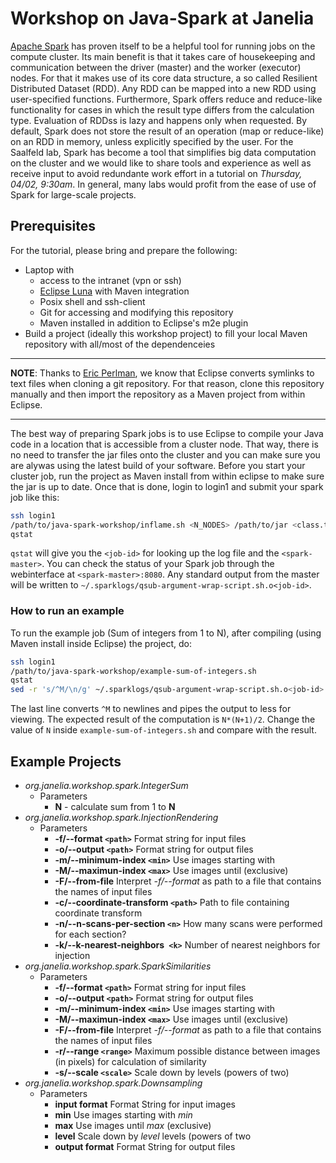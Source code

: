 # Workshop on Java-Spark at Janelia

[Apache Spark](https://spark.apache.org/) has proven itself to be a helpful tool for running jobs on the 
compute cluster.  Its main benefit is that it takes care of housekeeping and communication between the driver (master)
and the worker (executor) nodes.  For that it makes use of its core data structure, a so called Resilient Distributed 
Dataset (RDD). Any RDD can be mapped into a new RDD using user-specified functions.  Furthermore, Spark offers reduce
and reduce-like functionality for cases in which the result type differs from the calculation type.  Evaluation of RDDss
is lazy and happens only when requested. By default, Spark does not store the result of an operation (map or reduce-like)
on an RDD in memory, unless explicitly specified by the user.  For the Saalfeld lab, Spark has become a tool that
simplifies big data computation on the cluster and we would like to share tools and experience as well as receive
input to avoid redundante work effort in a tutorial on *Thursday, 04/02, 9:30am*.  In general, many labs would profit 
from the ease of use of Spark for large-scale projects.

## Prerequisites

For the tutorial, please bring and prepare the following:
 - Laptop with
    - access to the intranet (vpn or ssh)
    - [Eclipse Luna](https://www.eclipse.org/downloads/packages/eclipse-ide-java-developers/lunasr2) with Maven integration
    - Posix shell and ssh-client
    - Git for accessing and modifying this repository
    - Maven installed in addition to Eclipse's m2e plugin
 - Build a project (ideally this workshop project) to fill your local Maven repository with all/most of the dependenceies

***
**NOTE**: Thanks to [Eric Perlman](https://github.com/perlman), we know that Eclipse converts symlinks to text
files when cloning a git repository. For that reason, clone this repository manually and then import the repository
as a Maven project from within Eclipse.
***

The best way of preparing Spark jobs is to use Eclipse to compile your Java code in a location that is accessible
from a cluster node.  That way, there is no need to transfer the jar files onto the cluster and you can make sure
you are alywas using the latest build of your software.  Before you start your cluster job, run the project as
Maven install from within eclipse to make sure the jar is up to date. Once that is done, login to login1 and submit
your spark job like this:
```bash
ssh login1
/path/to/java-spark-workshop/inflame.sh <N_NODES> /path/to/jar <class.to.be.Used> <ARGV>
qstat
```
`qstat` will give you the `<job-id>` for looking up the log file and the `<spark-master>`.  You can check the
status of your Spark job through the webinterface at `<spark-master>:8080`. Any standard output from the master
will be written to `~/.sparklogs/qsub-argument-wrap-script.sh.o<job-id>`.

### How to run an example
To run the example job (Sum of integers from 1 to N), after compiling (using Maven install inside Eclipse) the
project, do:
```bash
ssh login1
/path/to/java-spark-workshop/example-sum-of-integers.sh
qstat
sed -r 's/^M/\n/g' ~/.sparklogs/qsub-argument-wrap-script.sh.o<job-id> | less
```
The last line converts `^M` to newlines and pipes the output to less for viewing. The expected result of the
computation is `N*(N+1)/2`. Change the value of `N` inside `example-sum-of-integers.sh` and compare with the
result.

## Example Projects
 - *org.janelia.workshop.spark.IntegerSum*
   - Parameters
     - **N** - calculate sum from 1 to **N**
 - *org.janelia.workshop.spark.InjectionRendering*
   - Parameters
     - **-f/--format `<path>`** Format string for input files
     - **-o/--output `<path>`** Format string for output files
     - **-m/--minimum-index `<min>`** Use images starting with <min>
     - **-M/--maximun-index `<max>`** Use images until <max> (exclusive)
     - **-F/--from-file** Interpret *-f/--format* as path to a file that contains the names of input files
     - **-c/--coordinate-transform `<path>`** Path to file containing coordinate transform
     - **-n/--n-scans-per-section `<n>`** How many scans were performed for each section?
     - **-k/--k-nearest-neighbors` <k>`** Number of nearest neighbors for injection
 - *org.janelia.workshop.spark.SparkSimilarities*
   - Parameters
     - **-f/--format `<path>`** Format string for input files
     - **-o/--output `<path>`** Format string for output files
     - **-m/--minimum-index `<min>`** Use images starting with <min>
     - **-M/--maximun-index `<max>`** Use images until <max> (exclusive)
     - **-F/--from-file** Interpret *-f/--format* as path to a file that contains the names of input files
     - **-r/--range `<range>`** Maximum possible distance between images (in pixels) for calculation of similarity
     - **-s/--scale `<scale>`** Scale down by <scale> levels (powers of two)
 - *org.janelia.workshop.spark.Downsampling*
   - Parameters
     - **input format** Format String for input images
     - **min** Use images starting with *min*
     - **max** Use images until *max* (exclusive)
     - **level** Scale down by *level* levels (powers of two
     - **output format** Format String for output files
